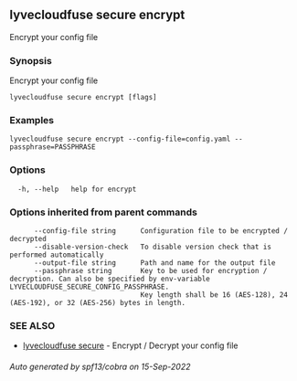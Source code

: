 ## lyvecloudfuse secure encrypt

Encrypt your config file

### Synopsis

Encrypt your config file

```
lyvecloudfuse secure encrypt [flags]
```

### Examples

```
lyvecloudfuse secure encrypt --config-file=config.yaml --passphrase=PASSPHRASE
```

### Options

```
  -h, --help   help for encrypt
```

### Options inherited from parent commands

```
      --config-file string      Configuration file to be encrypted / decrypted
      --disable-version-check   To disable version check that is performed automatically
      --output-file string      Path and name for the output file
      --passphrase string       Key to be used for encryption / decryption. Can also be specified by env-variable LYVECLOUDFUSE_SECURE_CONFIG_PASSPHRASE.
                                Key length shall be 16 (AES-128), 24 (AES-192), or 32 (AES-256) bytes in length.
```

### SEE ALSO

* [lyvecloudfuse secure](lyvecloudfuse_secure.md)	 - Encrypt / Decrypt your config file

###### Auto generated by spf13/cobra on 15-Sep-2022
